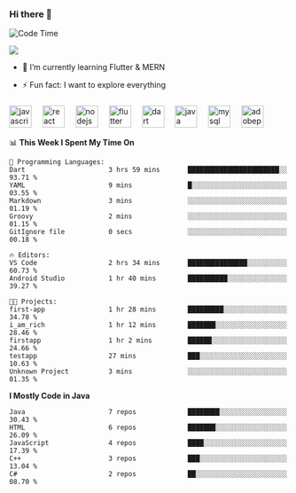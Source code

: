 ### Hi there 👋
![Code Time](http://img.shields.io/badge/Code%20Time-5%20hrs%2047%20mins-blue)

<img src = "https://i.postimg.cc/V6M4XSF3/5065813.jpg"/>

- 🌱 I’m currently learning Flutter & MERN
- ⚡ Fun fact: I want to explore everything



  ###
<div align="left">
  <img src="https://cdn.jsdelivr.net/gh/devicons/devicon/icons/javascript/javascript-original.svg" height="40" alt="javascript logo"  />
  <img width="12" />
  <img src="https://cdn.jsdelivr.net/gh/devicons/devicon/icons/react/react-original.svg" height="40" alt="react logo"  />
  <img width="12" />
  <img src="https://cdn.jsdelivr.net/gh/devicons/devicon/icons/nodejs/nodejs-original.svg" height="40" alt="nodejs logo"  />
  <img width="12" />
  <img src="https://cdn.jsdelivr.net/gh/devicons/devicon/icons/flutter/flutter-original.svg" height="40" alt="flutter logo"  />
  <img width="12" />
  <img src="https://cdn.jsdelivr.net/gh/devicons/devicon/icons/dart/dart-original.svg" height="40" alt="dart logo"  />
  <img width="12" />
  <img src="https://cdn.jsdelivr.net/gh/devicons/devicon/icons/java/java-original.svg" height="40" alt="java logo"  />
  <img width="12" />
  <img src="https://skillicons.dev/icons?i=mysql" height="40" alt="mysql logo"  />
  <img width="12" />
  <img src="https://skillicons.dev/icons?i=pr" height="40" alt="adobepremierepro logo"  />
</div>
 



<!--START_SECTION:waka-->



📊 **This Week I Spent My Time On** 

```text
💬 Programming Languages: 
Dart                     3 hrs 59 mins       ███████████████████████░░   93.71 % 
YAML                     9 mins              █░░░░░░░░░░░░░░░░░░░░░░░░   03.55 % 
Markdown                 3 mins              ░░░░░░░░░░░░░░░░░░░░░░░░░   01.19 % 
Groovy                   2 mins              ░░░░░░░░░░░░░░░░░░░░░░░░░   01.15 % 
GitIgnore file           0 secs              ░░░░░░░░░░░░░░░░░░░░░░░░░   00.18 % 

🔥 Editors: 
VS Code                  2 hrs 34 mins       ███████████████░░░░░░░░░░   60.73 % 
Android Studio           1 hr 40 mins        ██████████░░░░░░░░░░░░░░░   39.27 % 

🐱‍💻 Projects: 
first-app                1 hr 28 mins        █████████░░░░░░░░░░░░░░░░   34.78 % 
i_am_rich                1 hr 12 mins        ███████░░░░░░░░░░░░░░░░░░   28.46 % 
firstapp                 1 hr 2 mins         ██████░░░░░░░░░░░░░░░░░░░   24.66 % 
testapp                  27 mins             ███░░░░░░░░░░░░░░░░░░░░░░   10.63 % 
Unknown Project          3 mins              ░░░░░░░░░░░░░░░░░░░░░░░░░   01.35 % 
```

**I Mostly Code in Java** 

```text
Java                     7 repos             ████████░░░░░░░░░░░░░░░░░   30.43 % 
HTML                     6 repos             ███████░░░░░░░░░░░░░░░░░░   26.09 % 
JavaScript               4 repos             ████░░░░░░░░░░░░░░░░░░░░░   17.39 % 
C++                      3 repos             ███░░░░░░░░░░░░░░░░░░░░░░   13.04 % 
C#                       2 repos             ██░░░░░░░░░░░░░░░░░░░░░░░   08.70 % 
```




<!--END_SECTION:waka-->
